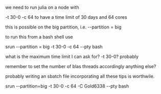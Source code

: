we need to run julia on a node with

-t 30-0
-c 64
to have a time limit of 30 days and 64 cores

this is possible on the big partition, i.e.
--partition = big

to run this from a bash shell use

srun  --partition = big -t 30-0 -c 64 --pty bash


what is the maximum time limit I can ask for? -t 30-0?
probably


remember to set the number of blas threads accordingly
anything else?

probably writing an sbatch file incorporating all these tips is worthwile.

srun  --partition=big -t 30-0 -c 64 -C Gold6338 --pty bash